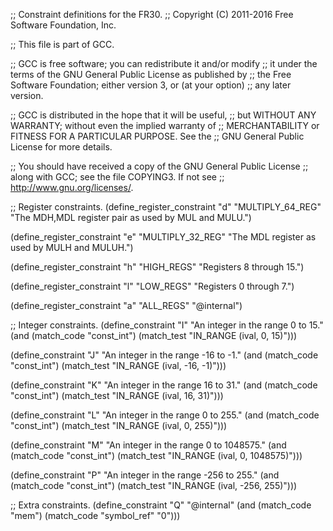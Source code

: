 ;; Constraint definitions for the FR30.
;; Copyright (C) 2011-2016 Free Software Foundation, Inc.

;; This file is part of GCC.

;; GCC is free software; you can redistribute it and/or modify
;; it under the terms of the GNU General Public License as published by
;; the Free Software Foundation; either version 3, or (at your option)
;; any later version.

;; GCC is distributed in the hope that it will be useful,
;; but WITHOUT ANY WARRANTY; without even the implied warranty of
;; MERCHANTABILITY or FITNESS FOR A PARTICULAR PURPOSE.  See the
;; GNU General Public License for more details.

;; You should have received a copy of the GNU General Public License
;; along with GCC; see the file COPYING3.  If not see
;; <http://www.gnu.org/licenses/>.

;; Register constraints.
(define_register_constraint "d" "MULTIPLY_64_REG"
  "The MDH,MDL register pair as used by MUL and MULU.")

(define_register_constraint "e" "MULTIPLY_32_REG"
  "The MDL register as used by MULH and MULUH.")

(define_register_constraint "h" "HIGH_REGS"
  "Registers 8 through 15.")

(define_register_constraint "l" "LOW_REGS"
  "Registers 0 through 7.")

(define_register_constraint "a" "ALL_REGS"
  "@internal")

;; Integer constraints.
(define_constraint "I"
  "An integer in the range 0 to 15."
  (and (match_code "const_int")
       (match_test "IN_RANGE (ival, 0, 15)")))

(define_constraint "J"
  "An integer in the range -16 to -1."
  (and (match_code "const_int")
       (match_test "IN_RANGE (ival, -16, -1)")))

(define_constraint "K"
  "An integer in the range 16 to 31."
  (and (match_code "const_int")
       (match_test "IN_RANGE (ival, 16, 31)")))

(define_constraint "L"
  "An integer in the range 0 to 255."
  (and (match_code "const_int")
       (match_test "IN_RANGE (ival, 0, 255)")))

(define_constraint "M"
  "An integer in the range 0 to 1048575."
  (and (match_code "const_int")
       (match_test "IN_RANGE (ival, 0, 1048575)")))

(define_constraint "P"
  "An integer in the range -256 to 255."
  (and (match_code "const_int")
       (match_test "IN_RANGE (ival, -256, 255)")))

;; Extra constraints.
(define_constraint "Q"
  "@internal"
  (and (match_code "mem")
       (match_code "symbol_ref" "0")))
